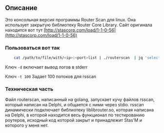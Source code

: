 ## Описание
Это консольная версия программы Router Scan для linux. Она использует закрытую библиотеку Router Core Library. 
Сайт оригинала находится вот тут [http://stascorp.com/load/1-1-0-56](http://stascorp.com/load/1-1-0-56)
### Пользоваться вот так
```bash
    cat /path/to/file/with/<ip>:<port>list | ./routerscan  | jq 'select(.Auth != "")' > /results/file
```
Ключ `-d` включает вывод логов в stderr

Ключ `-t 100` Задает 100 потоков для rsscan

### Техническая часть
Файл routerscan, написанный на golang, запускает кучу файлов rsscan, который написан на Delphi, и общается с ними через stdio. rsscan динамически подключает библиотеку liblibrouter.so, которая написана на Delphi, в которой находится весь функционал по тестированию роутеров, исходный код которой закрыт и принадлежит Stas'M и которого у меня нет.
